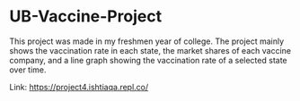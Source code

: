 # UB-Vaccine-Project

This project was made in my freshmen year of college. The project mainly shows the vaccination rate in each state, the market shares of each vaccine company, and a line graph showing the vaccination rate of a selected state over time.

Link: https://project4.ishtiaqa.repl.co/
